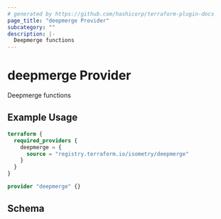 ```yaml
---
# generated by https://github.com/hashicorp/terraform-plugin-docs
page_title: "deepmerge Provider"
subcategory: ""
description: |-
  Deepmerge functions
---
```


# deepmerge Provider

Deepmerge functions

## Example Usage

```terraform
terraform {
  required_providers {
    deepmerge = {
      source = "registry.terraform.io/isometry/deepmerge"
    }
  }
}

provider "deepmerge" {}
```

<!-- schema generated by tfplugindocs -->
## Schema

